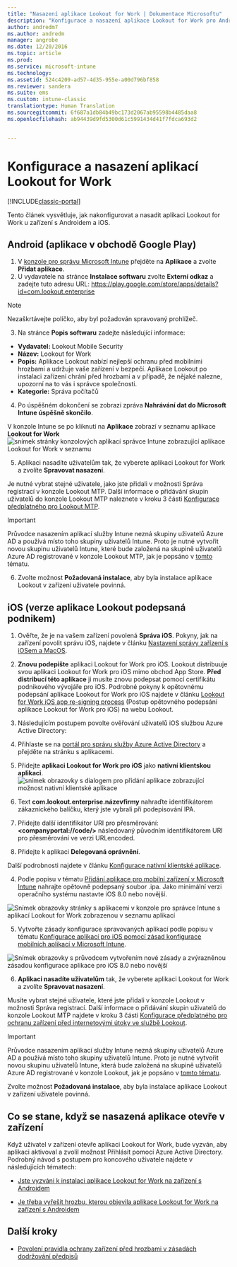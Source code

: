 ```yaml
---
title: "Nasazení aplikace Lookout for Work | Dokumentace Microsoftu"
description: "Konfigurace a nasazení aplikace Lookout for Work pro Android."
author: andredm7
ms.author: andredm
manager: angrobe
ms.date: 12/20/2016
ms.topic: article
ms.prod: 
ms.service: microsoft-intune
ms.technology: 
ms.assetid: 524c4209-ad57-4d35-955e-a00d796bf858
ms.reviewer: sandera
ms.suite: ems
ms.custom: intune-classic
translationtype: Human Translation
ms.sourcegitcommit: 6f687a1db84b49bc173d2067ab95598b4485daa8
ms.openlocfilehash: ab94439d9fd5300d61c5991434d41f7fdca693d2


---
```


# <a name="configure-and-deploy-lookout-for-work-apps"></a>Konfigurace a nasazení aplikací Lookout for Work

[!INCLUDE[classic-portal](../includes/classic-portal.md)]

Tento článek vysvětluje, jak nakonfigurovat a nasadit aplikaci Lookout for Work u zařízení s Androidem a iOS.

## <a name="android-google-play-store-app"></a>Android (aplikace v obchodě Google Play)

1.    V [konzole pro správu Microsoft Intune](https://manage.microsoft.com) přejděte na **Aplikace** a zvolte **Přidat aplikace**.
2.    U vydavatele na stránce **Instalace softwaru** zvolte **Externí odkaz** a zadejte tuto adresu URL:  https://play.google.com/store/apps/details?id=com.lookout.enterprise
  >[!NOTE]
  >Nezaškrtávejte políčko, aby byl požadován spravovaný prohlížeč.

3.    Na stránce **Popis softwaru** zadejte následující informace:
  * **Vydavatel:** Lookout Mobile Security
  * **Název:** Lookout for Work
  * **Popis:** Aplikace Lookout nabízí nejlepší ochranu před mobilními hrozbami a udržuje vaše zařízení v bezpečí. Aplikace Lookout po instalaci zařízení chrání před hrozbami a v případě, že nějaké nalezne, upozorní na to vás i správce společnosti.
  * **Kategorie:** Správa počítačů

4. Po úspěšném dokončení se zobrazí zpráva **Nahrávání dat do Microsoft Intune úspěšně skončilo**.

  V konzole Intune se po kliknutí na **Aplikace** zobrazí v seznamu aplikace **Lookout for Work** ![snímek stránky konzolových aplikací správce Intune zobrazující aplikace Lookout for Work v seznamu](../media/mtp/lookout-app-listed-intune-console.png)

5. Aplikaci nasadíte uživatelům tak, že vyberete aplikaci Lookout for Work a zvolíte **Spravovat nasazení**.

  Je nutné vybrat stejné uživatele, jako jste přidali v možnosti Správa registrací v konzole Lookout MTP.  Další informace o přidávání skupin uživatelů do konzole Lookout MTP naleznete v kroku 3 části [Konfigurace předplatného pro Lookout MTP](configure-and-deploy-lookout-for-work-apps.md).

  >[!IMPORTANT]
  > Průvodce nasazením aplikací služby Intune nezná skupiny uživatelů Azure AD a používá místo toho skupiny uživatelů Intune. Proto je nutné vytvořit novou skupinu uživatelů Intune, které bude založená na skupině uživatelů Azure AD registrované v konzole Lookout MTP, jak je popsáno v [tomto](plan-your-user-and-device-groups.md) tématu.

6. Zvolte možnost **Požadovaná instalace**, aby byla instalace aplikace Lookout v zařízení uživatele povinná.

## <a name="ios-enterprise-signed-version-of-lookout-app"></a>iOS (verze aplikace Lookout podepsaná podnikem)

1. Ověřte, že je na vašem zařízení povolená **Správa iOS**. Pokyny, jak na zařízení povolit správu iOS, najdete v článku [Nastavení správy zařízení s iOSem a MacOS](set-up-ios-and-mac-management-with-microsoft-intune.md).

2. **Znovu podepište** aplikaci Lookout for Work pro iOS. Lookout distribuuje svou aplikaci Lookout for Work pro iOS mimo obchod App Store. **Před distribucí této aplikace** ji musíte znovu podepsat pomocí certifikátu podnikového vývojáře pro iOS. Podrobné pokyny k opětovnému podepsání aplikace Lookout for Work pro iOS najdete v článku [Lookout for Work iOS app re-signing process](https://personal.support.lookout.com/hc/en-us/articles/114094038714) (Postup opětovného podepsání aplikace Lookout for Work pro iOS) na webu Lookout.

3. Následujícím postupem povolte ověřování uživatelů iOS službou Azure Active Directory:
  1.  Přihlaste se na [portál pro správu služby Azure Active Directory](https://manage.windowsazure.com) a přejděte na stránku s aplikacemi.
  2.  Přidejte **aplikaci Lookout for Work pro iOS** jako **nativní klientskou aplikaci**.
  ![snímek obrazovky s dialogem pro přidání aplikace zobrazující možnost nativní klientské aplikace](../media/mtp/aad-add-app.png)
  3. Text **com.lookout.enterprise.názevfirmy** nahraďte identifikátorem zákaznického balíčku, který jste vybrali při podepisování IPA.
  4.  Přidejte další identifikátor URI pro přesměrování: **&lt;companyportal://code/>** následovaný původním identifikátorem URI pro přesměrování ve verzi URLencoded.
  5.  Přidejte k aplikaci **Delegovaná oprávnění**.

  Další podrobnosti najdete v článku [Konfigurace nativní klientské aplikace](https://azure.microsoft.com/en-us/documentation/articles/app-service-mobile-how-to-configure-active-directory-authentication/#optional-configure-a-native-client-application).

4. Podle popisu v tématu [Přidání aplikace pro mobilní zařízení v Microsoft Intune](https://docs.microsoft.com/en-us/intune/deploy-use/add-apps-for-mobile-devices-in-microsoft-intune) nahrajte opětovně podepsaný soubor .ipa. Jako minimální verzi operačního systému nastavte iOS 8.0 nebo novější.

  ![Snímek obrazovky stránky s aplikacemi v konzole pro správce Intune s aplikací Lookout for Work zobrazenou v seznamu aplikací](../media/mtp/ios-app-uploaded-intune.png)

5. Vytvořte zásady konfigurace spravovaných aplikací podle popisu v tématu [Konfigurace aplikací pro iOS pomocí zásad konfigurace mobilních aplikací v Microsoft Intune](https://docs.microsoft.com/en-us/intune/deploy-use/configure-ios-apps-with-mobile-app-configuration-policies-in-microsoft-intune).

  ![Snímek obrazovky s průvodcem vytvořením nové zásady a zvýrazněnou zásadou konfigurace aplikace pro iOS 8.0 nebo novější](../media/mtp/ios-app-config.png)

6. **Aplikaci nasadíte uživatelům** tak, že vyberete aplikaci Lookout for Work a zvolíte **Spravovat nasazení**.

  Musíte vybrat stejné uživatele, které jste přidali v konzole Lookout v možnosti Správa registrací.  Další informace o přidávání skupin uživatelů do konzole Lookout MTP najdete v kroku 3 části [Konfigurace předplatného pro ochranu zařízení před internetovými útoky ve službě Lookout](https://docs.microsoft.com/sccm/protect/deploy-use/configure-and-deploy-lookout-for-work-apps).

  >[!IMPORTANT]
  > Průvodce nasazením aplikací služby Intune nezná skupiny uživatelů Azure AD a používá místo toho skupiny uživatelů Intune. Proto je nutné vytvořit novou skupinu uživatelů Intune, která bude založená na skupině uživatelů Azure AD registrované v konzole Lookout, jak je popsáno v [tomto tématu](plan-your-user-and-device-groups.md).

  Zvolte možnost **Požadovaná instalace**, aby byla instalace aplikace Lookout v zařízení uživatele povinná.

## <a name="what-happens-when-the-deployed-app-is-opened-on-the-device"></a>Co se stane, když se nasazená aplikace otevře v zařízení

Když uživatel v zařízení otevře aplikaci Lookout for Work, bude vyzván, aby aplikaci aktivoval a zvolil možnost Přihlásit pomocí Azure Active Directory. Podrobný návod s postupem pro koncového uživatele najdete v následujících tématech:

* [Jste vyzváni k instalaci aplikace Lookout for Work na zařízení s Androidem](http://docs.microsoft.com/intune/enduser/you-are-prompted-to-install-lookout-for-work-android)

* [Je třeba vyřešit hrozbu, kterou objevila aplikace Lookout for Work na zařízení s Androidem](http://docs.microsoft.com/intune/enduser/you-need-to-resolve-a-threat-found-by-lookout-for-work-android)

## <a name="next-steps"></a>Další kroky
* [Povolení pravidla ochrany zařízení před hrozbami v zásadách dodržování předpisů](https://docs.microsoft.com/sccm/protect/deploy-use/enable-device-threat-protection-rule-compliance-policy)



<!--HONumber=Feb17_HO4-->


